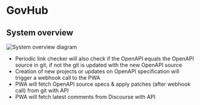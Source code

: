 # GovHub

## System overview

![System overview diagram](http://www.plantuml.com/plantuml/proxy?fmt=svg&src=https://raw.github.com/openstate/govhub/master/docs/system_overview.puml)
- Periodic link checker will also check if the OpenAPI equals the OpenAPI source in git, if not the git is updated with the new OpenAPI source
- Creation of new projects or updates on OpenAPI specification will trigger a webhook call to the PWA
- PWA will fetch OpenAPI source specs & apply patches (after webhook call) from git with API
- PWA will fetch latest comments from Discourse with API
